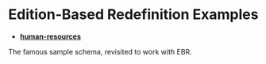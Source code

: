 # Edition-Based Redefinition Examples

* [**human-resources**](ebr-human-resources/README.md)

 The famous sample schema, revisited to work with EBR.
